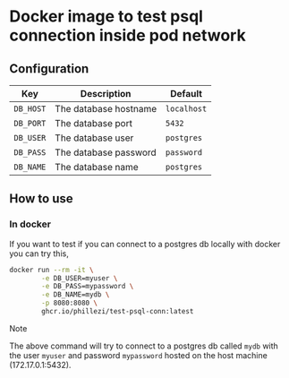 # Docker image to test psql connection inside pod network

## Configuration

| Key       | Description           | Default     |
| --------- | --------------------- | ----------- |
| `DB_HOST` | The database hostname | `localhost` |
| `DB_PORT` | The database port     | `5432`      |
| `DB_USER` | The database user     | `postgres`  |
| `DB_PASS` | The database password | `password`  |
| `DB_NAME` | The database name     | `postgres`  |

## How to use

### In docker

If you want to test if you can connect to a postgres db locally with docker you can try this,

```bash
docker run --rm -it \
        -e DB_USER=myuser \
        -e DB_PASS=mypassword \
        -e DB_NAME=mydb \
        -p 8080:8080 \
        ghcr.io/phillezi/test-psql-conn:latest
```

> [!NOTE]
> The above command will try to connect to a postgres db called `mydb` with the user `myuser` and password `mypassword` hosted on the host machine (172.17.0.1:5432).
